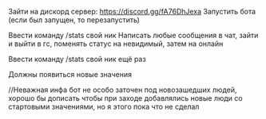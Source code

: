 Зайти на дискорд сервер: https://discord.gg/fA76DhJexa
Запустить бота (если был запущен, то перезапустить)

Ввести команду /stats свой ник
Написать любые сообщения в чат, зайти и выйти в гс, поменять статус на невидимый, затем на онлайн

Ввести команду /stats свой ник ещё раз

Должны появиться новые значения


//Неважная инфа 
бот не особо заточен под новозашедших людей, хорошо бы дописать чтобы 
при заходе добавлялись новые люди со стартовыми значениями, но я этого пока что не сделал